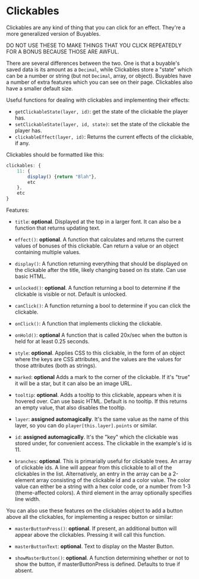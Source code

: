 # Clickables

Clickables are any kind of thing that you can click for an effect. They're a more generalized version of Buyables.

DO NOT USE THESE TO MAKE THINGS THAT YOU CLICK REPEATEDLY FOR A BONUS BECAUSE THOSE ARE AWFUL.

There are several differences between the two. One is that a buyable's saved data is its amount as a `Decimal`, while Clickables store a "state" which can be a number or string (but not `Decimal`, array, or object). Buyables have a number of extra features which you can see on their page. Clickables also have a smaller default size.

Useful functions for dealing with clickables and implementing their effects:

- `getClickableState(layer, id)`: get the state of the clickable the player has.
- `setClickableState(layer, id, state)`: set the state of the clickable the player has.
- `clickableEffect(layer, id)`: Returns the current effects of the clickable, if any.

Clickables should be formatted like this:

```js
clickables: {
    11: {
        display() {return "Blah"},
        etc
    },
    etc
}
```

Features:

- `title`: **optional**. Displayed at the top in a larger font. It can also be a function that returns updating text.

- `effect()`: **optional**. A function that calculates and returns the current values of bonuses of this clickable. Can return a value or an object containing multiple values.

- `display()`: A function returning everything that should be displayed on the clickable after the title, likely changing based on its state. Can use basic HTML.

- `unlocked()`: **optional**. A function returning a bool to determine if the clickable is visible or not. Default is unlocked.

- `canClick()`: A function returning a bool to determine if you can click the clickable.

- `onClick()`: A function that implements clicking the clickable.

- `onHold()`: **optional** A function that is called 20x/sec when the button is held for at least 0.25 seconds.

- `style`: **optional**. Applies CSS to this clickable, in the form of an object where the keys are CSS attributes, and the values are the values for those attributes (both as strings).

- `marked`: **optional** Adds a mark to the corner of the clickable. If it's "true" it will be a star, but it can also be an image URL.

- `tooltip`: **optional**. Adds a tooltip to this clickable, appears when it is hovered over. Can use basic HTML. Default is no tooltip. If this returns an empty value, that also disables the tooltip.

- `layer`: **assigned automagically**. It's the same value as the name of this layer, so you can do `player[this.layer].points` or similar.

- `id`: **assigned automagically**. It's the "key" which the clickable was stored under, for convenient access. The clickable in the example's id is 11.

- `branches`: **optional**. This is primarially useful for clickable trees. An array of clickable ids. A line will appear from this clickable to all of the clickables in the list. Alternatively, an entry in the array can be a 2-element array consisting of the clickable id and a color value. The color value can either be a string with a hex color code, or a number from 1-3 (theme-affected colors). A third element in the array optionally specifies line width.

You can also use these features on the clickables object to add a button above all the clickables, for implementing a respec button or similar:

- `masterButtonPress()`: **optional**. If present, an additional button will appear above the clickables. Pressing it will call this function.

- `masterButtonText`: **optional**. Text to display on the Master Button.

- `showMasterButton()`: **optional**. A function determining whether or not to show the button, if masterButtonPress is defined. Defaults to true if absent.
